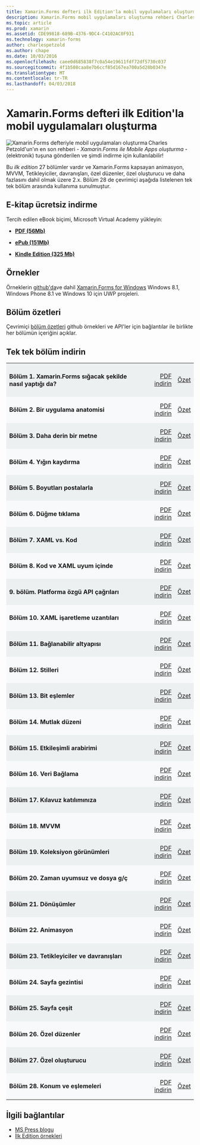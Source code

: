 ```yaml
---
title: Xamarin.Forms defteri ilk Edition'la mobil uygulamaları oluşturma
description: Xamarin.Forms mobil uygulamaları oluşturma rehberi Charles Petzold'un elektronik sürümü ile bilgi edinin.
ms.topic: article
ms.prod: xamarin
ms.assetid: CDE99818-689B-4376-9DC4-C4102AC0F931
ms.technology: xamarin-forms
author: charlespetzold
ms.author: chape
ms.date: 10/03/2016
ms.openlocfilehash: caee0d685838f7c0a54e19611fdf72df5730c037
ms.sourcegitcommit: 4f1b508caa8e7b6ccf85d167ea700a5d28b0347e
ms.translationtype: MT
ms.contentlocale: tr-TR
ms.lasthandoff: 04/03/2018
---
```

# <a name="creating-mobile-apps-with-xamarinforms-book-first-edition"></a>Xamarin.Forms defteri ilk Edition'la mobil uygulamaları oluşturma

<p><img src="Images/Cover-sml.png" title="Xamarin.Forms defteriyle mobil uygulamaları oluşturma" align="left" />Charles Petzold'un'ın en son rehberi - <i>Xamarin.Forms ile Mobile Apps oluşturma</i> - (elektronik) tuşuna gönderilen ve şimdi indirme için kullanılabilir!</p>

Bu *ilk edition* 27 bölümler vardır ve Xamarin.Forms kapsayan&nbsp;animasyon, MVVM, Tetikleyiciler, davranışları, özel düzenler, özel oluşturucu ve daha fazlasını dahil olmak üzere 2.x.
Bölüm 28 de çevrimiçi aşağıda listelenen tek tek bölüm arasında kullanıma sunulmuştur.

## <a name="download-ebook-for-free"></a>E-kitap ücretsiz indirme

Tercih edilen eBook biçimi, Microsoft Virtual Academy yükleyin:

*    [**PDF (56Mb)**](https://aka.ms/xamebook)

*    [**ePub (151Mb)**](https://aka.ms/xamebook/epub)

*    [**Kindle Edition (325 Mb)**](https://aka.ms/xamebook/mobi)

## <a name="samples"></a>Örnekler

Örneklerin [github'da](https://github.com/xamarin/xamarin-forms-book-samples)ve dahil [Xamarin.Forms for Windows](~/xamarin-forms/platform/windows/index.md) Windows 8.1, Windows Phone 8.1 ve Windows 10 için UWP projeleri.

## <a name="chapter-summaries"></a>Bölüm özetleri

Çevrimiçi [bölüm özetleri](summaries/index.md) github örnekleri ve API'ler için bağlantılar ile birlikte her bölümün içeriğini açıklar.

## <a name="download-individual-chapters"></a>Tek tek bölüm indirin

<table style="border:0px; box-shadow:0 0px 0px" cellpadding="0" cellspacing="2" border="0" width="85%">
<tr style="background:#ecf0f1">
  <td style="border:0px;">
    <h4>Bölüm 1. Xamarin.Forms sığacak şekilde nasıl yaptığı da?</h4>
  </td>
  <td style="border:0px;" align="right"><a href="https://download.xamarin.com/developer/xamarin-forms-book/XamarinFormsBook-Ch01-Apr2016.pdf">PDF indirin</a> </td>
  <td style="border:0px;" align="right"><a href="summaries/chapter01.md">Özet</a></td>
</tr>
<tr style="background:#f8f9fa">
  <td style="border:0px;">
    <h4>Bölüm 2. Bir uygulama anatomisi</h4>
  </td>
  <td style="border:0px;" align="right"><a href="https://download.xamarin.com/developer/xamarin-forms-book/XamarinFormsBook-Ch02-Apr2016.pdf">PDF indirin</a> </td>
  <td style="border:0px;" align="right"><a href="summaries/chapter02.md">Özet</a></td>
</tr>
<tr style="background:#ecf0f1">
  <td style="border:0px;">
    <h4>Bölüm 3. Daha derin bir metne</h4>
  </td>
  <td style="border:0px;" align="right"><a href="https://download.xamarin.com/developer/xamarin-forms-book/XamarinFormsBook-Ch03-Apr2016.pdf">PDF indirin</a> </td>
  <td style="border:0px;" align="right"><a href="summaries/chapter03.md">Özet</a></td>
</tr>
<tr style="background:#f8f9fa">
  <td style="border:0px;">
    <h4>Bölüm 4. Yığın kaydırma</h4>
  </td>
  <td style="border:0px;" align="right"><a href="https://download.xamarin.com/developer/xamarin-forms-book/XamarinFormsBook-Ch04-Apr2016.pdf">PDF indirin</a> </td>
  <td style="border:0px;" align="right"><a href="summaries/chapter04.md">Özet</a></td>
</tr>
<tr style="background:#ecf0f1">
  <td style="border:0px;">
    <h4>Bölüm 5. Boyutları postalarla</h4>
  </td>
  <td style="border:0px;" align="right"><a href="https://download.xamarin.com/developer/xamarin-forms-book/XamarinFormsBook-Ch05-Apr2016.pdf">PDF indirin</a> </td>
  <td style="border:0px;" align="right"><a href="summaries/chapter05.md">Özet</a></td>
</tr>
<tr style="background:#f8f9fa">
  <td style="border:0px;">
    <h4>Bölüm 6. Düğme tıklama</h4>
  </td>
  <td style="border:0px;" align="right"><a href="https://download.xamarin.com/developer/xamarin-forms-book/XamarinFormsBook-Ch06-Apr2016.pdf">PDF indirin</a> </td>
  <td style="border:0px;" align="right"><a href="summaries/chapter06.md">Özet</a></td>
</tr>
<tr style="background:#ecf0f1">
  <td style="border:0px;">
    <h4>Bölüm 7. XAML vs. Kod</h4>
  </td>
  <td style="border:0px;" align="right"><a href="https://download.xamarin.com/developer/xamarin-forms-book/XamarinFormsBook-Ch07-Apr2016.pdf">PDF indirin</a> </td>
  <td style="border:0px;" align="right"><a href="summaries/chapter07.md">Özet</a></td>
</tr>
<tr style="background:#f8f9fa">
  <td style="border:0px;">
    <h4>Bölüm 8. Kod ve XAML uyum içinde</h4>
  </td>
  <td style="border:0px;" align="right"><a href="https://download.xamarin.com/developer/xamarin-forms-book/XamarinFormsBook-Ch08-Apr2016.pdf">PDF indirin</a> </td>
  <td style="border:0px;" align="right"><a href="summaries/chapter08.md">Özet</a></td>
</tr>
<tr style="background:#ecf0f1">
  <td style="border:0px;">
    <h4>9. bölüm. Platforma özgü API çağrıları</h4>
  </td>
  <td style="border:0px;" align="right"><a href="https://download.xamarin.com/developer/xamarin-forms-book/XamarinFormsBook-Ch09-Apr2016.pdf">PDF indirin</a> </td>
  <td style="border:0px;" align="right"><a href="summaries/chapter09.md">Özet</a></td>
</tr>
<tr style="background:#f8f9fa">
  <td style="border:0px;">
    <h4>Bölüm 10. XAML işaretleme uzantıları</h4>
  </td>
  <td style="border:0px;" align="right"><a href="https://download.xamarin.com/developer/xamarin-forms-book/XamarinFormsBook-Ch10-Apr2016.pdf">PDF indirin</a> </td>
  <td style="border:0px;" align="right"><a href="summaries/chapter10.md">Özet</a></td>
</tr>
<tr style="background:#ecf0f1">
  <td style="border:0px;">
    <h4>Bölüm 11. Bağlanabilir altyapısı</h4>
  </td>
  <td style="border:0px;" align="right"><a href="https://download.xamarin.com/developer/xamarin-forms-book/XamarinFormsBook-Ch11-Apr2016.pdf">PDF indirin</a> </td>
  <td style="border:0px;" align="right"><a href="summaries/chapter11.md">Özet</a></td>
</tr>
<tr style="background:#f8f9fa">
  <td style="border:0px;">
    <h4>Bölüm 12. Stilleri</h4>
  </td>
  <td style="border:0px;" align="right"><a href="https://download.xamarin.com/developer/xamarin-forms-book/XamarinFormsBook-Ch12-Apr2016.pdf">PDF indirin</a> </td>
  <td style="border:0px;" align="right"><a href="summaries/chapter12.md">Özet</a></td>
</tr>
<tr style="background:#ecf0f1">
  <td style="border:0px;">
    <h4>Bölüm 13. Bit eşlemler</h4>
  </td>
  <td style="border:0px;" align="right"><a href="https://download.xamarin.com/developer/xamarin-forms-book/XamarinFormsBook-Ch13-Apr2016.pdf">PDF indirin</a> </td>
  <td style="border:0px;" align="right"><a href="summaries/chapter13.md">Özet</a></td>
</tr>
<tr style="background:#f8f9fa">
  <td style="border:0px;">
    <h4>Bölüm 14. Mutlak düzeni</h4>
  </td>
  <td style="border:0px;" align="right"><a href="https://download.xamarin.com/developer/xamarin-forms-book/XamarinFormsBook-Ch14-Apr2016.pdf">PDF indirin</a> </td>
  <td style="border:0px;" align="right"><a href="summaries/chapter14.md">Özet</a></td>
</tr>
<tr style="background:#ecf0f1">
  <td style="border:0px;">
    <h4>Bölüm 15. Etkileşimli arabirimi</h4>
  </td>
  <td style="border:0px;" align="right"><a href="https://download.xamarin.com/developer/xamarin-forms-book/XamarinFormsBook-Ch15-Apr2016.pdf">PDF indirin</a> </td>
  <td style="border:0px;" align="right"><a href="summaries/chapter15.md">Özet</a></td>
</tr>
<tr style="background:#f8f9fa">
  <td style="border:0px;">
    <h4>Bölüm 16. Veri Bağlama</h4>
  </td>
  <td style="border:0px;" align="right"><a href="https://download.xamarin.com/developer/xamarin-forms-book/XamarinFormsBook-Ch16-Apr2016.pdf">PDF indirin</a> </td>
  <td style="border:0px;" align="right"><a href="summaries/chapter16.md">Özet</a></td>
</tr>
<tr style="background:#ecf0f1">
  <td style="border:0px;">
    <h4>Bölüm 17. Kılavuz katılımınıza</h4>
  </td>
  <td style="border:0px;" align="right"><a href="https://download.xamarin.com/developer/xamarin-forms-book/XamarinFormsBook-Ch17-Apr2016.pdf">PDF indirin</a> </td>
  <td style="border:0px;" align="right"><a href="summaries/chapter17.md">Özet</a></td></tr>
<tr style="background:#f8f9fa">
  <td style="border:0px;">
    <h4>Bölüm 18. MVVM</h4>
  </td>
  <td style="border:0px;" align="right"><a href="https://download.xamarin.com/developer/xamarin-forms-book/XamarinFormsBook-Ch18-Apr2016.pdf">PDF indirin</a> </td>
  <td style="border:0px;" align="right"><a href="summaries/chapter18.md">Özet</a></td></tr>
<tr style="background:#ecf0f1">
  <td style="border:0px;">
    <h4>Bölüm 19. Koleksiyon görünümleri</h4>
  </td>
  <td style="border:0px;" align="right"><a href="https://download.xamarin.com/developer/xamarin-forms-book/XamarinFormsBook-Ch19-Apr2016.pdf">PDF indirin</a> </td>
  <td style="border:0px;" align="right"><a href="summaries/chapter19.md">Özet</a></td></tr>
<tr style="background:#f8f9fa">
  <td style="border:0px;">
    <h4>Bölüm 20. Zaman uyumsuz ve dosya g/ç</h4>
  </td>
  <td style="border:0px;" align="right"><a href="https://download.xamarin.com/developer/xamarin-forms-book/XamarinFormsBook-Ch20-Apr2016.pdf">PDF indirin</a> </td>
  <td style="border:0px;" align="right"><a href="summaries/chapter20.md">Özet</a></td></tr>
<tr style="background:#ecf0f1">
  <td style="border:0px;">
    <h4>Bölüm 21. Dönüşümler</h4>
  </td>
  <td style="border:0px;" align="right"><a href="https://download.xamarin.com/developer/xamarin-forms-book/XamarinFormsBook-Ch21-Apr2016.pdf">PDF indirin</a> </td>
  <td style="border:0px;" align="right"><a href="summaries/chapter21.md">Özet</a></td></tr>
</tr>
<tr style="background:#f8f9fa">
  <td style="border:0px;">
    <h4>Bölüm 22. Animasyon</h4>
  </td>
  <td style="border:0px;" align="right"><a href="https://download.xamarin.com/developer/xamarin-forms-book/XamarinFormsBook-Ch22-Apr2016.pdf">PDF indirin</a> </td>
  <td style="border:0px;" align="right"><a href="summaries/chapter22.md">Özet</a></td></tr>
</tr>
<tr style="background:#ecf0f1">
  <td style="border:0px;">
    <h4>Bölüm 23. Tetikleyiciler ve davranışları</h4>
  </td>
  <td style="border:0px;" align="right"><a href="https://download.xamarin.com/developer/xamarin-forms-book/XamarinFormsBook-Ch23-Apr2016.pdf">PDF indirin</a> </td>
  <td style="border:0px;" align="right"><a href="summaries/chapter23.md">Özet</a></td></tr>
</tr>
<tr style="background:#f8f9fa">
  <td style="border:0px;">
    <h4>Bölüm 24. Sayfa gezintisi</h4>
  </td>
  <td style="border:0px;" align="right"><a href="https://download.xamarin.com/developer/xamarin-forms-book/XamarinFormsBook-Ch24-Apr2016.pdf">PDF indirin</a> </td>
  <td style="border:0px;" align="right"><a href="summaries/chapter24.md">Özet</a></td></tr>
</tr>
<tr style="background:#ecf0f1">
  <td style="border:0px;">
    <h4>Bölüm 25. Sayfa çeşit</h4>
  </td>
  <td style="border:0px;" align="right"><a href="https://download.xamarin.com/developer/xamarin-forms-book/XamarinFormsBook-Ch25-Apr2016.pdf">PDF indirin</a> </td>
  <td style="border:0px;" align="right"><a href="summaries/chapter25.md">Özet</a></td></tr>
</tr>
<tr style="background:#f8f9fa">
  <td style="border:0px;">
    <h4>Bölüm 26. Özel düzenler</h4>
  </td>
  <td style="border:0px;" align="right"><a href="https://download.xamarin.com/developer/xamarin-forms-book/XamarinFormsBook-Ch26-Apr2016.pdf">PDF indirin</a> </td>
  <td style="border:0px;" align="right"><a href="summaries/chapter26.md">Özet</a></td></tr>
</tr>
<tr style="background:#ecf0f1">
  <td style="border:0px;">
    <h4>Bölüm 27. Özel oluşturucu</h4>
  </td>
  <td style="border:0px;" align="right"><a href="https://download.xamarin.com/developer/xamarin-forms-book/XamarinFormsBook-Ch27-Apr2016.pdf">PDF indirin</a> </td>
  <td style="border:0px;" align="right"><a href="summaries/chapter27.md">Özet</a></td></tr>
</tr>
<tr style="background:#f8f9fa">
  <td style="border:0px;">
    <h4>Bölüm 28. Konum ve eşlemeleri</h4>
  </td>
  <td style="border:0px;" align="right"><a href="https://download.xamarin.com/developer/xamarin-forms-book/XamarinFormsBook-Ch28-Aug2016.pdf">PDF indirin</a> </td>
  <td style="border:0px;" align="right"><a href="summaries/chapter28.md">Özet</a></td></tr>
</tr>
</table>



## <a name="related-links"></a>İlgili bağlantılar

- [MS Press blogu](https://blogs.msdn.microsoft.com/microsoft_press/2016/03/31/free-ebook-creating-mobile-apps-with-xamarin-forms/)
- [İlk Edition örnekleri](https://github.com/xamarin/xamarin-forms-book-samples)
